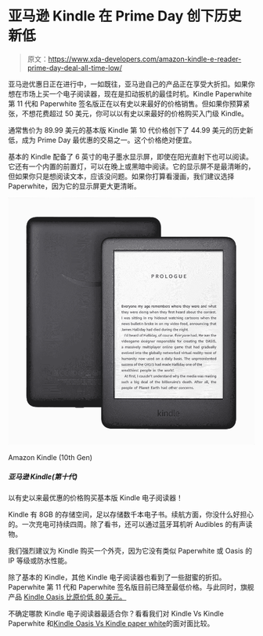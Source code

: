 # 亚马逊 Kindle 在 Prime Day 创下历史新低

> 原文：<https://www.xda-developers.com/amazon-kindle-e-reader-prime-day-deal-all-time-low/>

亚马逊优惠日正在进行中，一如既往，亚马逊自己的产品正在享受大折扣。如果你想在市场上买一个电子阅读器，现在是扣动扳机的最佳时机。Kindle Paperwhite 第 11 代和 Paperwhite 签名版正在以有史以来最好的价格销售。但如果你预算紧张，不想花费超过 50 美元，你可以以有史以来最好的价格购买入门级 Kindle。

通常售价为 89.99 美元的基本版 Kindle 第 10 代价格创下了 44.99 美元的历史新低，成为 Prime Day 最优惠的交易之一。这个价格绝对便宜。

基本的 Kindle 配备了 6 英寸的电子墨水显示屏，即使在阳光直射下也可以阅读。它还有一个内置的前置灯，可以在晚上或黑暗中阅读。它的显示屏不是最清晰的，但如果你只是想阅读文本，应该没问题。如果你打算看漫画，我们建议选择 Paperwhite，因为它的显示屏更大更清晰。

 <picture>![The Kindle 10th Gen offers a 6-inch E Ink display and up to 4 weeks of battery life.](img/12d9c8659ea7c9799adb61ca6ef88f41.png)</picture> 

Amazon Kindle (10th Gen)

##### 亚马逊 Kindle(第十代)

以有史以来最优惠的价格购买基本版 Kindle 电子阅读器！

Kindle 有 8GB 的存储空间，足以存储数千本电子书。续航方面，你没什么好担心的。一次充电可持续四周。除了看书，还可以通过蓝牙耳机听 Audibles 的有声读物。

我们强烈建议为 Kindle 购买一个外壳，因为它没有类似 Paperwhite 或 Oasis 的 IP 等级或防水性能。

除了基本的 Kindle，其他 Kindle 电子阅读器也看到了一些甜蜜的折扣。Paperwhite 第 11 代和 Paperwhite 签名版目前已降至最低价格。与此同时，旗舰产品 [Kindle Oasis 比原价低 80 美元。](https://www.amazon.com/All-new-Kindle-Oasis-now-with-adjustable-warm-light/dp/B07F7TLZF4/?tag=xda-5qkcri7-20&ascsubtag=UUxdaUeUpU42452&asc_refurl=https%3A%2F%2Fwww.xda-developers.com%2Famazon-kindle-e-reader-prime-day-deal-all-time-low%2F&asc_campaign=Affiliate)

不确定哪款 Kindle 电子阅读器最适合你？看看我们对 Kindle Vs Kindle Paperwhite 和[Kindle Oasis Vs Kindle paper white](https://www.xda-developers.com/amazon-kindle-oasis-vs-amazon-kindle-paperwhite/)的面对面比较。